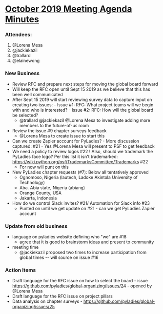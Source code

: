 # [October 2019 Meeting Agenda Minutes](https://github.com/pyladies/global-organizing/issues/14)

### Attendees:
1. @Lorena Mesa
2. @jackiekazil 
3. @trallard 
4. @elainewong

### New Business
- Review RFC and prepare next steps for moving the global board forward
 -  Will keep the RFC open until Sept 15 2019 as we believe that this has been well communicated
  - After Sept 15 2019 will start reviewing survey data to capture input on creating two issues:
        - Issue #1: RFC: What project teams will we begin with and who is interested?
        - Issue #2: RFC: How will the global board be selected?
    - @trallard @jackiekazil @Lorena Mesa to investigate adding more members to the future-of-us room
- Review the issue #9 chapter surveys feedback
    - @Lorena Mesa to create issue to start this
- Can we create Zapier account for PyLadies? 
       - More discussion captured: #21
       - Yes @Lorena Mesa will present to PSF to get feedback
- We need a policy to review logos #22 ! Also, should we trademark the PyLadies face logo? Per this list it isn't trademarked: https://wiki.python.org/psf/TrademarksCommittee/Trademarks #22
   - For now will punt on this
- New PyLadies chapter requests (#7): Below all tentatively approved
  -  Ognomoso, Nigeria (lautech, Ladoke Akintola University of Technology)
   - Aba. Abia state, Nigeria (abiang)
   - Orange County, USA
   - Jakarta, Indonesia
- How do we control Slack invites? #21/ Automation for Slack info #23
  - Punted on until we get update on #21 - can we get PyLadies Zapier account
  
### Update from old business
- language on pyladies website defining who "we" are #18
   - agree that it is good to brainstorm ideas and present to community
- meeting time
   - @jackiekazil proposed two times to increase participation from global times -- will source on issue #16
   
### Action Items
- Draft language for the RFC issue on how to select the board - issue https://github.com/pyladies/global-organizing/issues/24 - opened by @Lorena Mesa
- Draft language for the RFC issue on project pillars
- Data analysis on chapter surveys - https://github.com/pyladies/global-organizing/issues/25
